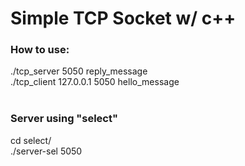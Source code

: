 <h1>Simple TCP Socket w/ c++</h1>

<h3>How to use:</h3>
./tcp_server 5050 reply_message <br>
./tcp_client 127.0.0.1 5050 hello_message<br><br>

<h3>Server using "select"</h3>
cd select/<br>
./server-sel 5050<br>
